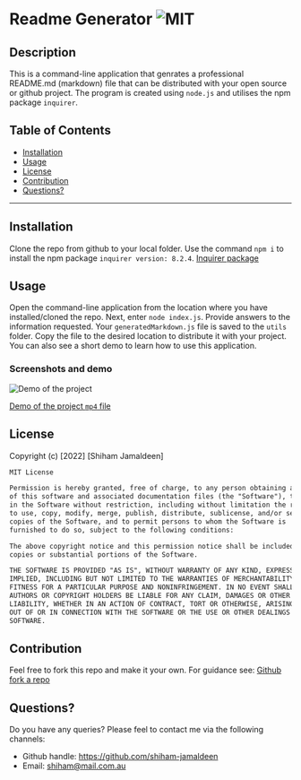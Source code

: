 # Readme Generator ![MIT](https://img.shields.io/badge/License-MIT-red)

## Description

This is a command-line application that genrates a professional README.md (markdown) file that can be distributed with your open source or github project. The program is created using `node.js` and utilises the npm package `inquirer`.

## Table of Contents

- [Installation](#installation)
- [Usage](#usage)
- [License](#license)
- [Contribution](#Contribution)
- [Questions?](#questions)
<hr/>

## Installation

Clone the repo from github to your local folder. Use the command `npm i` to install the npm package `inquirer version: 8.2.4`.
[Inquirer package](https://www.npmjs.com/package/inquirer/v/8.2.4)

## Usage

Open the command-line application from the location where you have installed/cloned the repo. Next, enter `node index.js`. Provide answers to the information requested. Your `generatedMarkdown.js` file is saved to the `utils` folder. Copy the file to the desired location to distribute it with your project. You can also see a short demo to learn how to use this application.

### Screenshots and demo

![Demo of the project](./images/DemoReadmeGenerator.gif)

[Demo of the project `mp4` file](./images/DemoReadmeGenerator.mp4)

## License

Copyright (c) [2022] [Shiham Jamaldeen]

```md
MIT License

Permission is hereby granted, free of charge, to any person obtaining a copy
of this software and associated documentation files (the "Software"), to deal
in the Software without restriction, including without limitation the rights
to use, copy, modify, merge, publish, distribute, sublicense, and/or sell
copies of the Software, and to permit persons to whom the Software is
furnished to do so, subject to the following conditions:

The above copyright notice and this permission notice shall be included in all
copies or substantial portions of the Software.

THE SOFTWARE IS PROVIDED "AS IS", WITHOUT WARRANTY OF ANY KIND, EXPRESS OR
IMPLIED, INCLUDING BUT NOT LIMITED TO THE WARRANTIES OF MERCHANTABILITY,
FITNESS FOR A PARTICULAR PURPOSE AND NONINFRINGEMENT. IN NO EVENT SHALL THE
AUTHORS OR COPYRIGHT HOLDERS BE LIABLE FOR ANY CLAIM, DAMAGES OR OTHER
LIABILITY, WHETHER IN AN ACTION OF CONTRACT, TORT OR OTHERWISE, ARISING FROM,
OUT OF OR IN CONNECTION WITH THE SOFTWARE OR THE USE OR OTHER DEALINGS IN THE
SOFTWARE.
```

## Contribution

Feel free to fork this repo and make it your own. For guidance see:
[Github fork a repo](https://docs.github.com/en/get-started/quickstart/fork-a-repo)

## Questions?

Do you have any queries?
Please feel to contact me via the following channels:

- Github handle: https://github.com/shiham-jamaldeen
- Email: shiham@mail.com.au
